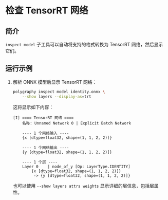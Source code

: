 # 检查 TensorRT 网络


## 简介

`inspect model` 子工具可以自动将支持的格式转换为 TensorRT 网络，然后显示它们。


## 运行示例

1.  解析 ONNX 模型后显示 TensorRT 网络：

    ```bash
    polygraphy inspect model identity.onnx \
        --show layers --display-as=trt
    ```

    这将显示如下内容：

    ```
    [I] ==== TensorRT 网络 ====
        名称: Unnamed Network 0 | Explicit Batch Network

        ---- 1 个网络输入 ----
        {x [dtype=float32, shape=(1, 1, 2, 2)]}

        ---- 1 个网络输出 ----
        {y [dtype=float32, shape=(1, 1, 2, 2)]}

        ---- 1 个层 ----
        Layer 0    | node_of_y [Op: LayerType.IDENTITY]
            {x [dtype=float32, shape=(1, 1, 2, 2)]}
             -> {y [dtype=float32, shape=(1, 1, 2, 2)]}
    ```

    也可以使用 `--show layers attrs weights` 显示详细的层信息，包括层属性。
